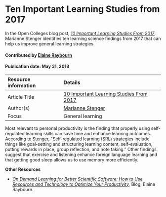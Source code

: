 # Ten Important Learning Studies from 2017

<!-- deck text start --> 
In the Open Colleges blog post, *[10 Important Learning Studies From 2017](https://www.opencolleges.edu.au/informed/features/10-important-learning-studies-2017/#comments)*, Marianne Stenger identifies ten learning science findings from 2017 that can help us improve general learning strategies. 
<!-- deck text end --> 

#### Contributed by [Elaine Raybourn](https://github.com/elaineraybourn)
#### Publication date: May 31, 2018

Resource information | Details 
:--- | :--- 
Article Title | [10 Important Learning Studies From 2017](https://www.opencolleges.edu.au/informed/features/10-important-learning-studies-2017/#comments)
Author(s) | [Marianne Stenger](https://www.opencolleges.edu.au/informed/author/marianne/)
Focus | General learning

Most relevant to personal productivity is the finding that properly using self-regulated learning skills can save time and enhance learning outcomes. According to Stenger, "Self-regulated learning (SRL) strategies include things like goal-setting and structuring learning content, self-evaluation, putting rewards in place, group reflection, and note taking."  Other findings suggest that exercise and listening enhance foreign language learning and that getting good sleep allows us to use memory more efficiently. 

**Other Resources** <br>
* *[On Demand Learning for Better Scientific Software: How to Use Resources and Technology to Optimize Your Productivity](https://bssw.io/blog_posts/on-demand-learning-for-better-scientific-software-how-to-use-resources-technology-to-optimize-your-productivity)*, Blog, Elaine Raybourn.


<!---
Publish: yes
Categories: Skills
Topics: Personal productivity and sustainability, Online learning
Level: 2
Prerequisites: defaults
Aggregate: none
--->
